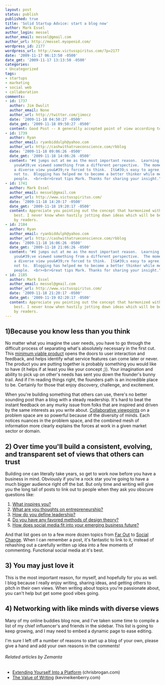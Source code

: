 ```yaml
---
layout: post
status: publish
published: true
title: 'Solid Startup Advice: start a blog now'
author: Mark Essel
author_login: messel
author_email: messel@gmail.com
author_url: http://messel.myopenid.com/
wordpress_id: 2177
wordpress_url: http://www.victusspiritus.com/?p=2177
date: '2009-11-17 06:13:50 -0500'
date_gmt: '2009-11-17 13:13:50 -0500'
categories:
- Uncategorized
tags:
- startups
- marketing
- social web
- collaboration
comments:
- id: 1737
  author: Jim Dwulit
  author_email: None
  author_url: http://twitter.com/jimocz
  date: '2009-11-18 04:50:27 -0500'
  date_gmt: '2009-11-18 09:50:27 -0500'
  content: Good Post -- A generally accepted point of view according to many magazines.
- id: 1739
  author: Ryan
  author_email: ryanbiddulph@yahoo.com
  author_url: http://cashwithatrueconscience.com/rbblog
  date: '2009-11-18 09:06:26 -0500'
  date_gmt: '2009-11-18 14:06:26 -0500'
  content: "#4 jumps out at me as the most important reason.  Learning begins when
    you&#39;ve viewed something from a different perspective.  The moment you encounter
    a diverse view you&#39;re forced to think.  It&#39;s easy to agree, it takes effort
    not to.  Blogging has helped me to become a better thinker while meeting interesting
    people.  <br><br>Great tips Mark. Thanks for sharing your insight."
- id: 1741
  author: Mark Essel
  author_email: messel@gmail.com
  author_url: http://www.victusspiritus.com/
  date: '2009-11-18 14:20:17 -0500'
  date_gmt: '2009-11-18 19:20:17 -0500'
  content: Appreciate you pointing out the concept that harmonized with your own experiences
    best. I never know when hastily jotting down ideas which will be best received
    by readers.
- id: 2184
  author: Ryan
  author_email: ryanbiddulph@yahoo.com
  author_url: http://cashwithatrueconscience.com/rbblog
  date: '2009-11-18 16:06:26 -0500'
  date_gmt: '2009-11-18 21:06:26 -0500'
  content: "#4 jumps out at me as the most important reason.  Learning begins when
    you&#39;ve viewed something from a different perspective.  The moment you encounter
    a diverse view you&#39;re forced to think.  It&#39;s easy to agree, it takes effort
    not to.  Blogging has helped me to become a better thinker while meeting interesting
    people.  <br><br>Great tips Mark. Thanks for sharing your insight."
- id: 2185
  author: Mark Essel
  author_email: messel@gmail.com
  author_url: http://www.victusspiritus.com/
  date: '2009-11-18 21:20:17 -0500'
  date_gmt: '2009-11-19 02:20:17 -0500'
  content: Appreciate you pointing out the concept that harmonized with your own experiences
    best. I never know when hastily jotting down ideas which will be best received
    by readers.
---
```

<h2>1)Because you know less than you think</h2>
<p>No matter what you imagine the user needs, you have to go through the difficult process of separating what's absolutely necessary in the first cut. This <a href="http://venturehacks.com/articles/minimum-viable-product-examples">minimum viable product</a> opens the doors to user interaction and feedback, and helps identify what service features can come later or never. The product you are putting together is probably something you would like to have (it helps if at least you like your concept ;)). Your imagination and ability to pick up on other's needs has sent you down the founder's bunny trail. And if I'm reading things right, the founders path is an incredible place to be. Certainly for those that enjoy discovery, challenge, and excitement.</p>
<p>When you're building something that others can use, there's no better sounding post than a blog with a steady readership. It's hard to beat the instant feedback on any murky issue from folks that are inspired and driven by the same interests as you write about. <a href="http://www.victusspiritus.com/tag/collaboration/">Collaborative viewpoints</a> on a problem space are so powerful because of the diversity of minds. Each notices nuances in the problem space, and the combined mesh of information more clearly explains the forces at work in a given market sector or domain.</p>
<h2>2) Over time you'll build a consistent, evolving, and transparent set of views that others can trust</h2>
<p>Building one can literally take years, so get to work now before you have a business in mind. Obviously if you're a rock star you're going to have a much bigger audience right off the bat. But only time and writing will give you the long tail of posts to link out to people when they ask you obscure questions like:</p>
<ol>
<li><a href="http://www.victusspiritus.com/tag/inspiration/">What inspires you? </a></li>
<li><a href="http://www.victusspiritus.com/tag/entrepreneurship/">What are you thoughts on entrepreneurship?</a></li>
<li><a href="http://www.victusspiritus.com/tag/leadership/">How do you define leadership?</a></li>
<li><a href="http://www.victusspiritus.com/tag/design-theory/">Do you have any favored methods of design theory?</a></li>
<li><a href="http://www.victusspiritus.com/tag/social-media/">How does social media fit into your emerging business future?</a></li>
</ol>
<p>And that list goes on to a few more dozen topics from <a href="http://www.victusspiritus.com/tag/far-out/">Far Out</a> to <a href="http://www.victusspiritus.com/tag/social-change/">Social Change</a>. When I can remember a post, it's fantastic to link to it, instead of rehashing out a carefully written up idea into a few moments of commenting. Functional social media at it's best.</p>
<h2>3) You may just love it</h2>
<p>This is the most important reason, for myself, and hopefully for you as well. I blog because I really enjoy writing, sharing ideas, and getting others to pitch in their own views. When writing about topics you're passionate about, you can't help but get some good vibes going.</p>
<h2>4) Networking with like minds with diverse views</h2>
<p>Many of my online buddies blog now, and I've taken some time to compile a list of my chief influencer's and friends in the sidebar. This list is going to keep growing, and I may need to embed a dynamic page to ease editing.</p>
<p>I'm sure I left off a number of reasons to start up a blog of your own, please give a hand and add your own reasons in the comments!</p>
<h6 class="zemanta-related-title" style="font-size: 1em;">Related articles by Zemanta</h6>
<ul class="zemanta-article-ul">
<li class="zemanta-article-ul-li"><a href="http://www.chrisbrogan.com/extending-yourself-into-a-platform/">Extending Yourself Into a Platform</a> (chrisbrogan.com)</li>
<li class="zemanta-article-ul-li"><a href="http://www.kevineikenberry.com/blogs/2009/10/value-of-writing.asp">The Value of Writing</a> (kevineikenberry.com)</li>
</ul>

